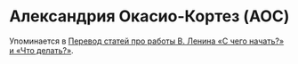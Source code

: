 # Александрия Окасио-Кортез (AOC)

Упоминается в [Перевод статей про работы В. Ленина «С чего начать?» и «Что делать?»](43508988-6eaa-4026-8b82-de81c20b1804.md).
